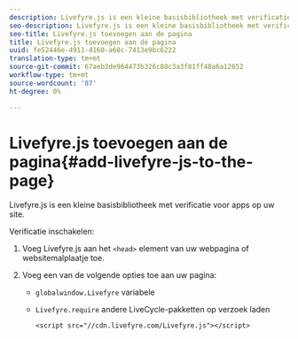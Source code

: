 ```yaml
---
description: Livefyre.js is een kleine basisbibliotheek met verificatie voor apps op uw site.
seo-description: Livefyre.js is een kleine basisbibliotheek met verificatie voor apps op uw site.
seo-title: Livefyre.js toevoegen aan de pagina
title: Livefyre.js toevoegen aan de pagina
uuid: fe52446e-4911-4160-a68c-7413e9bc6222
translation-type: tm+mt
source-git-commit: 67aeb3de964473b326c88c3a3f81ff48a6a12652
workflow-type: tm+mt
source-wordcount: '87'
ht-degree: 0%

---
```



# Livefyre.js toevoegen aan de pagina{#add-livefyre-js-to-the-page}

Livefyre.js is een kleine basisbibliotheek met verificatie voor apps op uw site.

Verificatie inschakelen:

1. Voeg Livefyre.js aan het `<head>` element van uw webpagina of websitemalplaatje toe.
1. Voeg een van de volgende opties toe aan uw pagina:

   * `globalwindow.Livefyre` variabele
   * `Livefyre.require` andere LiveCycle-pakketten op verzoek laden

      ```
      <script src="//cdn.livefyre.com/Livefyre.js"></script>
      ```

